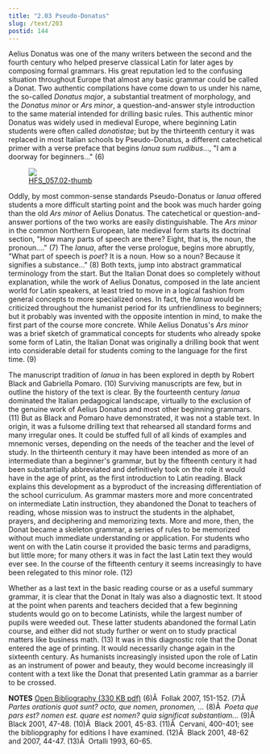 ```yaml
---
title: "2.03 Pseudo-Donatus"
slug: /text/203
postid: 144
---
```

Aelius Donatus was one of the many writers between the second and the fourth century who helped preserve classical Latin for later ages by composing formal grammars. His great reputation led to the confusing situation throughout Europe that almost any basic grammar could be called a Donat. Two authentic compilations have come down to us under his name, the so-called <em>Donatus major</em>, a substantial treatment of morphology, and the <em>Donatus minor</em> or <em>Ars minor</em>, a question-and-answer style introduction to the same material intended for drilling basic rules. This authentic minor Donatus was widely used in medieval Europe, where beginning Latin students were often called <em>donatistae</em>; but by the thirteenth century it was replaced in most Italian schools by Pseudo-Donatus, a different catechetical primer with a verse preface that begins <em>Ianua sum rudibus</em>..., "I am a doorway for beginners..." (6)

<figure class="mkdn-figure">
    <a href="/images_full/2.00_Chapter_Two/HFS_057.02.jpg" class="mkdn-image-link">
    <img class="mkdn-image" src="/images_full/2.00_Chapter_Two/HFS_057.02.jpg" />
    <figcaption class="mkdn-figcaption">HFS_057.02-thumb</figcaption>
    </a>
</figure>
<p style="text-align: center;"></p>
Oddly, by most common-sense standards Pseudo-Donatus or <em>Ianua</em> offered students a more difficult starting point and the book was much harder going than the old <em>Ars minor</em> of Aelius Donatus. The catechetical or question-and-answer portions of the two works are easily distinguishable. The <em>Ars minor</em> in the common Northern European, late medieval form starts its doctrinal section, "How many parts of speech are there? Eight, that is, the noun, the pronoun...." (7) The <em>Ianua</em>, after the verse prologue, begins more abruptly, "What part of speech is <em>poet</em>? It is a noun. How so a noun? Because it signifies a substance..." (8) Both texts, jump into abstract grammatical terminology from the start. But the Italian Donat does so completely without explanation, while the work of Aelius Donatus, composed in the late ancient world for Latin speakers, at least tried to move in a logical fashion from general concepts to more specialized ones. In fact, the <em>Ianua</em> would be criticized throughout the humanist period for its unfriendliness to beginners; but it probably was invented with the opposite intention in mind, to make the first part of the course more concrete. While Aelius Donatus's <em>Ars minor</em> was a brief sketch of grammatical concepts for students who already spoke some form of Latin, the Italian Donat was originally a drilling book that went into considerable detail for students coming to the language for the first time. (9)

The manuscript tradition of <em>Ianua</em> in has been explored in depth by Robert Black and Gabriella Pomaro. (10) Surviving manuscripts are few, but in outline the history of the text is clear. By the fourteenth century <em>Ianua</em> dominated the Italian pedagogical landscape, virtually to the exclusion of the genuine work of Aelius Donatus and most other beginning grammars. (11) But as Black and Pomaro have demonstrated, it was not a stable text. In origin, it was a fulsome drilling text that rehearsed all standard forms and many irregular ones. It could be stuffed full of all kinds of examples and mnemonic verses, depending on the needs of the teacher and the level of study. In the thirteenth century it may have been intended as more of an intermediate than a beginner's grammar, but by the fifteenth century it had been substantially abbreviated and definitively took on the role it would have in the age of print, as the first introduction to Latin reading. Black explains this development as a byproduct of the increasing differentiation of the school curriculum. As grammar masters more and more concentrated on intermediate Latin instruction, they abandoned the Donat to teachers of reading, whose mission was to instruct the students in the alphabet, prayers, and deciphering and memorizing texts. More and more, then, the Donat became a skeleton grammar, a series of rules to be memorized without much immediate understanding or application. For students who went on with the Latin course it provided the basic terms and paradigms, but little more; for many others it was in fact the last Latin text they would ever see. In the course of the fifteenth century it seems increasingly to have been relegated to this minor role. (12)

Whether as a last text in the basic reading course or as a useful summary grammar, it is clear that the Donat in Italy was also a diagnostic text. It stood at the point when parents and teachers decided that a few beginning students would go on to become Latinists, while the largest number of pupils were weeded out. These latter students abandoned the formal Latin course, and either did not study further or went on to study practical matters like business math. (13) It was in this diagnostic role that the Donat entered the age of printing. It would necessarily change again in the sixteenth century. As humanists increasingly insisted upon the role of Latin as an instrument of power and beauty, they would become increasingly ill content with a text like the Donat that presented Latin grammar as a barrier to be crossed.

<strong>NOTES</strong>
<a href="http://www.humanismforsale.org/bibliography.pdf" target="new">Open Bibliography (330 KB pdf)</a>
(6)Â  Follak 2007, 151-152.
(7)Â  <em>Partes orationis quot sunt? octo, que nomen, pronomen, ...</em>
(8)Â  <em>Poeta que pars est? nomen est. quare est nomen? quia significat substantiam...</em>
(9)Â  Black 2001, 47-48.
(10)Â  Black 2001, 45-83.
(11)Â  Cervani, 400-401; see the bibliopgraphy for editions I have examined.
(12)Â  Black 2001, 48-62 and 2007, 44-47.
(13)Â  Ortalli 1993, 60-65.
